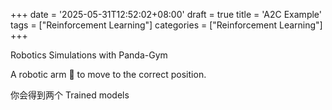 +++
date = '2025-05-31T12:52:02+08:00'
draft = true
title = 'A2C Example'
tags = ["Reinforcement Learning"]
categories = ["Reinforcement Learning"]
+++

Robotics Simulations with Panda-Gym 

A robotic arm 🦾 to move to the correct position.

你会得到两个 Trained models
